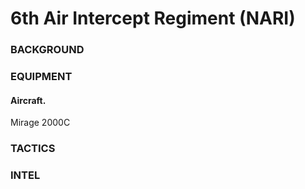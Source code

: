 # 6th Air Intercept Regiment (NARI)

### BACKGROUND



### EQUIPMENT
#### Aircraft.
Mirage 2000C  



### TACTICS


### INTEL
